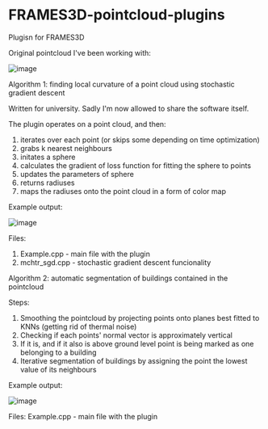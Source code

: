 # FRAMES3D-pointcloud-plugins
Plugisn for FRAMES3D

Original pointcloud I've been working with:

![image](https://user-images.githubusercontent.com/55858107/120467950-f8b92900-c3a0-11eb-8ff7-cdfe24c4b531.png)


Algorithm 1: finding local curvature of a point cloud using stochastic gradient descent

Written for university. Sadly I'm now allowed to share the software itself.

The plugin operates on a point cloud, and then:

1) iterates over each point (or skips some depending on time optimization)
2) grabs k nearest neighbours
3) initates a sphere
4) calculates the gradient of loss function for fitting the sphere to points
5) updates the parameters of sphere
6) returns radiuses
7) maps the radiuses onto the point cloud in a form of color map

Example output:

![image](https://user-images.githubusercontent.com/55858107/120467804-d2938900-c3a0-11eb-8605-c03913634f93.png)

Files:

1) Example.cpp - main file with the plugin
2) mchtr_sgd.cpp - stochastic gradient descent funcionality

Algorithm 2: automatic segmentation of buildings contained in the pointcloud

Steps:

1) Smoothing the pointcloud by projecting points onto planes best fitted to KNNs (getting rid of thermal noise)
2) Checking if each points' normal vector is approximately vertical
3) If it is, and if it also is above ground level point is being marked as one belonging to a building
4) Iterative segmentation of buildings by assigning the point the lowest value of its neighbours

Example output:

![image](https://user-images.githubusercontent.com/55858107/120468077-21d9b980-c3a1-11eb-932b-383e6d7c5ccc.png)

Files:
Example.cpp - main file with the plugin

